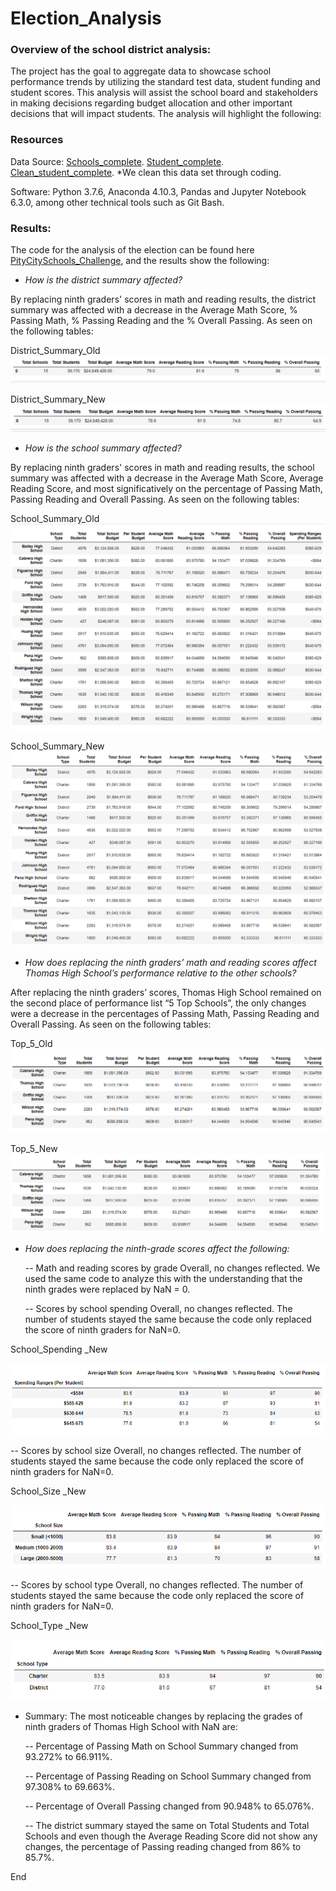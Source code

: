 # **Election_Analysis**

### Overview of the school district analysis: 

The project has the goal to aggregate data  to showcase school performance trends by utilizing the standard test data, student funding and student scores. This analysis will assist the school board and stakeholders in making decisions regarding budget allocation and other important decisions that will impact students. The analysis will highlight the following:

### Resources

Data Source: [Schools_complete](https://github.com/chocoplace/School_District_Analysis/blob/main/Resources/schools_complete.csv).
[Student_complete](https://github.com/chocoplace/School_District_Analysis/blob/main/Resources/students_complete.csv).
[Clean_student_complete](https://github.com/chocoplace/School_District_Analysis/blob/main/Resources/clean_students_complete.csv). *We clean this data set through coding. 

Software: Python 3.7.6, Anaconda 4.10.3, Pandas and Jupyter Notebook 6.3.0, among other technical tools such as Git Bash. 

### Results:

The code for the analysis of the election can be found here [PityCitySchools_Challenge](https://github.com/chocoplace/School_District_Analysis/blob/main/PyCitySchools_Challenge.ipynb), and the results show the following:

- *How is the district summary affected?*

By replacing ninth graders' scores in math and reading results, the district summary was affected with a decrease in the Average Math Score, % Passing Math, % Passing Reading and the % Overall Passing. As seen on the following tables:

District_Summary_Old
![District_Summary_Old](https://github.com/chocoplace/School_District_Analysis/blob/main/Resources/District_Summary_old.png)

District_Summary_New
![District_Summary_New](https://github.com/chocoplace/School_District_Analysis/blob/main/Resources/District_Summary_new.png)

- *How is the school summary affected?*

By replacing ninth graders' scores in math and reading results, the school summary was affected with a decrease in the Average Math Score, Average Reading Score, and most significatively on the percentage of Passing Math, Passing Reading and Overall Passing. As seen on the following tables:

School_Summary_Old
![School_Summary_Old](https://github.com/chocoplace/School_District_Analysis/blob/main/Resources/School_Summary_old.png)

School_Summary_New
![School_Summary_New](https://github.com/chocoplace/School_District_Analysis/blob/main/Resources/School_Summary_new.png)

- *How does replacing the ninth graders’ math and reading scores affect Thomas High School’s performance relative to the other schools?*

After replacing the ninth graders’ scores, Thomas High School remained on the second place of performance list “5 Top Schools”, the only changes were a decrease in the percentages of Passing Math, Passing Reading and Overall Passing. As seen on the following tables:

Top_5_Old
![Top_5_Old](https://github.com/chocoplace/School_District_Analysis/blob/main/Resources/Top_5_old.png)

Top_5_New
![Top_5_New](https://github.com/chocoplace/School_District_Analysis/blob/main/Resources/Top_5_new.png)


- *How does replacing the ninth-grade scores affect the following:*

   -- Math and reading scores by grade
Overall, no changes reflected. We used the same code to analyze this with the understanding that the ninth grades were replaced by NaN = 0. 

   -- Scores by school spending
Overall, no changes reflected. The number of students stayed the same because the code only replaced the score of ninth graders for NaN=0. 

School_Spending _New

![School_Spending _New](https://github.com/chocoplace/School_District_Analysis/blob/main/Resources/School_spending_new.png)

   -- Scores by school size
Overall, no changes reflected. The number of students stayed the same because the code only replaced the score of ninth graders for NaN=0. 

School_Size _New

![School_Size _New](https://github.com/chocoplace/School_District_Analysis/blob/main/Resources/School_size_new.png)

   -- Scores by school type
Overall, no changes reflected. The number of students stayed the same because the code only replaced the score of ninth graders for NaN=0. 

School_Type _New

![School_Type _New](https://github.com/chocoplace/School_District_Analysis/blob/main/Resources/School_type_new.png)

- Summary: 
The most noticeable changes by replacing the grades of ninth graders of Thomas High School with NaN are:

  -- Percentage of Passing Math on School Summary changed from 93.272% to 66.911%.
  
  -- Percentage of Passing Reading on School Summary changed from 97.308% to 69.663%.
  
  -- Percentage of Overall Passing changed from 90.948% to 65.076%.
  
  -- The district summary stayed the same on Total Students and Total Schools and even though the Average Reading Score did not show any changes, the percentage of Passing reading changed from 86% to 85.7%. 

End
